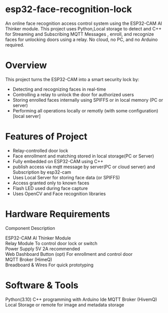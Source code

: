 # esp32-face-recognition-lock

An online face recognition access control system using the ESP32-CAM AI Thinker module. This project uses Python,Local storage to detect and C++ for Streaming and Subscribing MQTT Messages , enroll, and recognize faces for unlocking doors using a relay. No cloud, no PC, and no Arduino required.



 # Overview

This project turns the ESP32-CAM into a smart security lock by:
- Detecting and recognizing faces in real-time
- Controlling a relay to unlock the door for authorized users
- Storing enrolled faces internally using SPIFFS or in local memory (PC or server)
- Performing all operations locally or remotly (with some configuration) [local server]

 

 # Features of Project

-  Relay-controlled door lock
-  Face enrollment and matching stored in local storage(PC or Server)
-  Fully embedded on ESP32-CAM using C++
- publish access via mqtt message by server(PC or cloud server) and Subscription by esp32-cam  
-  Uses Local Server for storing face data (or SPIFFS)
-  Access granted only to known faces
-  Flash LED used during face capture
-  Uses OpenCV and Face recognition libraries 

 

# Hardware Requirements

 Component        Description                     

 ESP32-CAM          AI Thinker Module               
 Relay Module       To control door lock or switch  
 Power Supply       5V 2A recommended               
 Web Dashboard Button (opt)  For enrollment and control door  
 MQTT Broker (HimeQ)     
 Breadboard & Wires For quick prototyping           



# Software & Tools

 Python(3.10)
 C++ programming with Arduino Ide
 MQTT Broker (HivemQ)
 Local Storage or remote for image and metadata storage

